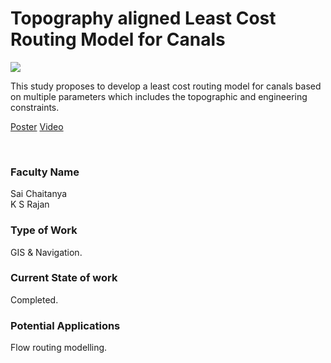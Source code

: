 # Topography aligned Least Cost Routing Model for Canals

![](14.%20Topography%20aligned%20Least%20Cost%20Routing%20Model%20for%20Canals.png)

This study proposes to develop a least cost routing model for canals based on multiple parameters which includes the topographic and engineering constraints.

[Poster](14.%20Topography%20aligned%20Least%20Cost%20Routing%20Model%20for%20Canals.pdf)
[Video](https://rndshowcase.iiit.ac.in/tto/TTO_website_data/Videos/261.mp4)

<br>


### Faculty Name

Sai Chaitanya<br>
K S Rajan


### Type of Work

GIS & Navigation.


### Current State of work

Completed.


### Potential Applications

Flow routing modelling.
